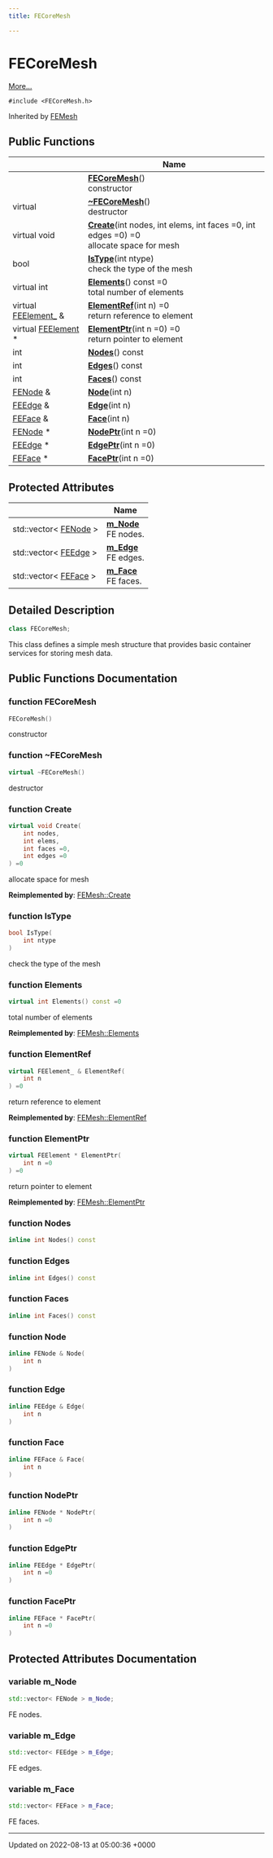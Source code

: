 ```yaml
---
title: FECoreMesh

---
```


# FECoreMesh



 [More...](#detailed-description)


`#include <FECoreMesh.h>`

Inherited by [FEMesh](../Classes/classFEMesh.md)

## Public Functions

|                | Name           |
| -------------- | -------------- |
| | **[FECoreMesh](../Classes/classFECoreMesh.md#function-fecoremesh)**()<br>constructor  |
| virtual | **[~FECoreMesh](../Classes/classFECoreMesh.md#function-~fecoremesh)**()<br>destructor  |
| virtual void | **[Create](../Classes/classFECoreMesh.md#function-create)**(int nodes, int elems, int faces =0, int edges =0) =0<br>allocate space for mesh  |
| bool | **[IsType](../Classes/classFECoreMesh.md#function-istype)**(int ntype)<br>check the type of the mesh  |
| virtual int | **[Elements](../Classes/classFECoreMesh.md#function-elements)**() const =0<br>total number of elements  |
| virtual [FEElement_](../Classes/classFEElement__.md) & | **[ElementRef](../Classes/classFECoreMesh.md#function-elementref)**(int n) =0<br>return reference to element  |
| virtual [FEElement](../Classes/classFEElement.md) * | **[ElementPtr](../Classes/classFECoreMesh.md#function-elementptr)**(int n =0) =0<br>return pointer to element  |
| int | **[Nodes](../Classes/classFECoreMesh.md#function-nodes)**() const |
| int | **[Edges](../Classes/classFECoreMesh.md#function-edges)**() const |
| int | **[Faces](../Classes/classFECoreMesh.md#function-faces)**() const |
| [FENode](../Classes/classFENode.md) & | **[Node](../Classes/classFECoreMesh.md#function-node)**(int n) |
| [FEEdge](../Classes/classFEEdge.md) & | **[Edge](../Classes/classFECoreMesh.md#function-edge)**(int n) |
| [FEFace](../Classes/classFEFace.md) & | **[Face](../Classes/classFECoreMesh.md#function-face)**(int n) |
| [FENode](../Classes/classFENode.md) * | **[NodePtr](../Classes/classFECoreMesh.md#function-nodeptr)**(int n =0) |
| [FEEdge](../Classes/classFEEdge.md) * | **[EdgePtr](../Classes/classFECoreMesh.md#function-edgeptr)**(int n =0) |
| [FEFace](../Classes/classFEFace.md) * | **[FacePtr](../Classes/classFECoreMesh.md#function-faceptr)**(int n =0) |

## Protected Attributes

|                | Name           |
| -------------- | -------------- |
| std::vector< [FENode](../Classes/classFENode.md) > | **[m_Node](../Classes/classFECoreMesh.md#variable-m-node)** <br>FE nodes.  |
| std::vector< [FEEdge](../Classes/classFEEdge.md) > | **[m_Edge](../Classes/classFECoreMesh.md#variable-m-edge)** <br>FE edges.  |
| std::vector< [FEFace](../Classes/classFEFace.md) > | **[m_Face](../Classes/classFECoreMesh.md#variable-m-face)** <br>FE faces.  |

## Detailed Description

```cpp
class FECoreMesh;
```


This class defines a simple mesh structure that provides basic container services for storing mesh data. 

## Public Functions Documentation

### function FECoreMesh

```cpp
FECoreMesh()
```

constructor 

### function ~FECoreMesh

```cpp
virtual ~FECoreMesh()
```

destructor 

### function Create

```cpp
virtual void Create(
    int nodes,
    int elems,
    int faces =0,
    int edges =0
) =0
```

allocate space for mesh 

**Reimplemented by**: [FEMesh::Create](../Classes/classFEMesh.md#function-create)


### function IsType

```cpp
bool IsType(
    int ntype
)
```

check the type of the mesh 

### function Elements

```cpp
virtual int Elements() const =0
```

total number of elements 

**Reimplemented by**: [FEMesh::Elements](../Classes/classFEMesh.md#function-elements)


### function ElementRef

```cpp
virtual FEElement_ & ElementRef(
    int n
) =0
```

return reference to element 

**Reimplemented by**: [FEMesh::ElementRef](../Classes/classFEMesh.md#function-elementref)


### function ElementPtr

```cpp
virtual FEElement * ElementPtr(
    int n =0
) =0
```

return pointer to element 

**Reimplemented by**: [FEMesh::ElementPtr](../Classes/classFEMesh.md#function-elementptr)


### function Nodes

```cpp
inline int Nodes() const
```


### function Edges

```cpp
inline int Edges() const
```


### function Faces

```cpp
inline int Faces() const
```


### function Node

```cpp
inline FENode & Node(
    int n
)
```


### function Edge

```cpp
inline FEEdge & Edge(
    int n
)
```


### function Face

```cpp
inline FEFace & Face(
    int n
)
```


### function NodePtr

```cpp
inline FENode * NodePtr(
    int n =0
)
```


### function EdgePtr

```cpp
inline FEEdge * EdgePtr(
    int n =0
)
```


### function FacePtr

```cpp
inline FEFace * FacePtr(
    int n =0
)
```


## Protected Attributes Documentation

### variable m_Node

```cpp
std::vector< FENode > m_Node;
```

FE nodes. 

### variable m_Edge

```cpp
std::vector< FEEdge > m_Edge;
```

FE edges. 

### variable m_Face

```cpp
std::vector< FEFace > m_Face;
```

FE faces. 

-------------------------------

Updated on 2022-08-13 at 05:00:36 +0000
